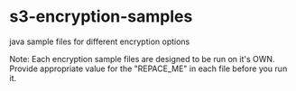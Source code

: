 # s3-encryption-samples
java sample files for different encryption options

Note: Each encryption sample files are designed to be run on it's OWN. Provide appropriate value for the "REPACE_ME" in each file before you run it. 
